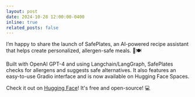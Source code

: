 ```yaml
---
layout: post
date: 2024-10-28 12:00:00-0400
inline: true
related_posts: false
---
```


I’m happy to share the launch of SafePlates, an AI-powered recipe assistant that helps create personalized, allergen-safe meals. 🌱🍽️

Built with OpenAI GPT-4 and using Langchain/LangGraph, SafePlates checks for allergens and suggests safe alternatives. It also features an easy-to-use Gradio interface and is now available on Hugging Face Spaces.

Check it out on [Hugging Face](https://huggingface.co/spaces/felixkemeth/safeplates)! It's free and open-source! 💻
